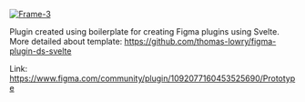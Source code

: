 

<a href="https://ibb.co/tXpbzcp"><img src="https://i.ibb.co/cLhNwth/Frame-3.png" alt="Frame-3" border="0"></a>

Plugin created using boilerplate for creating Figma plugins using Svelte. More detailed about template: https://github.com/thomas-lowry/figma-plugin-ds-svelte

Link: https://www.figma.com/community/plugin/1092077160453525690/Prototype

